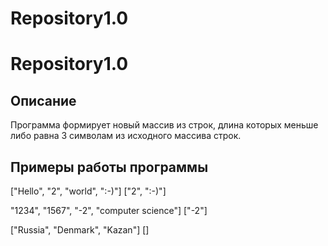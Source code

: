 # Repository1.0

# Repository1.0

## Описание
Программа формирует новый массив из строк, длина которых меньше либо равна 3 символам из исходного массива строк.

## Примеры работы программы

["Hello", "2", "world", ":-)"]
["2", ":-)"]

"1234", "1567", "-2", "computer science"]
["-2"]

["Russia", "Denmark", "Kazan"]
[]